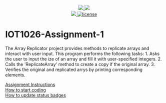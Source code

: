 <p align="center">
	<a href="https://github.com/rebeccaYMCG/IOT1026-Assignment-1/actions/workflows/ci.yml">
    <img src="https://github.com/rebeccaYMCG/IOT1026-Assignment-1/actions/workflows/ci.yml/badge.svg"/>
    </a>
	<a href="https://github.com/rebeccaYMCG/IOT1026-Assignment-1/actions/workflows/formatting.yml">
    <img src="https://github.com/rebeccaYMCG/IOT1026-Assignment-1/actions/workflows/formatting.yml/badge.svg"/>
	<br/>
    <a href="https://codecov.io/gh/rebeccaYMCG/IOT1026-Assignment-1" > 
    <img src="https://codecov.io/gh/rebeccaYMCG/IOT1026-Assignment-1/branch/main/graph/badge.svg?token=sxaLdbsBnG"/> 
	<img title="MIT License" alt="license" src="https://img.shields.io/badge/license-MIT-informational?style=flat-square">	
    </a>
</p>

# IOT1026-Assignment-1  
The Array Replicator project provides methods to replicate arrays and interact with user input. This program performs the following tasks:
    1. Asks the user to input the ize of an array and fill it with user-specified integers.
    2. Calls the 'ReplicateArray' method to create a copy if the original array.
    3. Verifies the original and replicated arrys by printing corresponding elements. 

[Assignment Instructions](docs/instructions.md)  
[How to start coding](docs/how-to-use.md)  
[How to update status badges](docs/how-to-update-badges.md)
